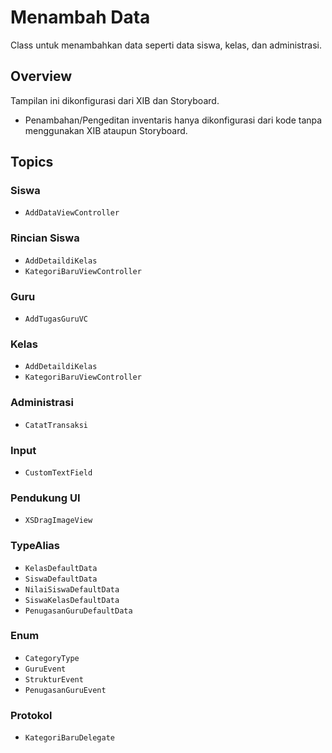 # Menambah Data

Class untuk menambahkan data seperti data siswa, kelas, dan administrasi. 

## Overview

Tampilan ini dikonfigurasi dari XIB dan Storyboard.
- Penambahan/Pengeditan inventaris hanya dikonfigurasi dari kode tanpa menggunakan XIB ataupun Storyboard.

## Topics

### Siswa
- ``AddDataViewController``

### Rincian Siswa
- ``AddDetaildiKelas``
- ``KategoriBaruViewController``

### Guru
- ``AddTugasGuruVC``

### Kelas
- ``AddDetaildiKelas``
- ``KategoriBaruViewController``

### Administrasi
- ``CatatTransaksi``

### Input
- ``CustomTextField``

### Pendukung UI
- ``XSDragImageView``

### TypeAlias
- ``KelasDefaultData``
- ``SiswaDefaultData``
- ``NilaiSiswaDefaultData``
- ``SiswaKelasDefaultData``
- ``PenugasanGuruDefaultData``

### Enum
- ``CategoryType``
- ``GuruEvent``
- ``StrukturEvent``
- ``PenugasanGuruEvent``

### Protokol
- ``KategoriBaruDelegate``
